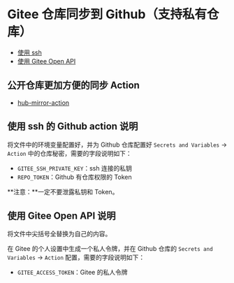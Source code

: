 # Gitee 仓库同步到 Github（支持私有仓库）
- [使用 ssh](ssh-to-gitee.yml)
- [使用 Gitee Open API](gitee-open-api.yml)

## 公开仓库更加方便的同步 Action
- [hub-mirror-action](https://github.com/Yikun/hub-mirror-action)

## 使用 ssh 的 Github action 说明
将文件中的环境变量配置好，并为 Github 仓库配置好 `Secrets and Variables` -> `Action` 中的仓库秘密，需要的字段说明如下：
- `GITEE_SSH_PRIVATE_KEY`：ssh 连接的私钥
- `REPO_TOKEN`：Github 有仓库权限的 Token

**注意：**一定不要泄露私钥和 Token。

## 使用 Gitee Open API 说明
将文件中尖括号全替换为自己的内容。

在 Gitee 的个人设置中生成一个私人令牌，并在 Github 仓库的 `Secrets and Variables` -> `Action` 配置，需要的字段说明如下：
- `GITEE_ACCESS_TOKEN`：Gitee 的私人令牌